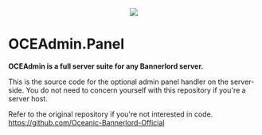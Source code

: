 <p align="center">
  <img src="https://i.gyazo.com/b3636d006d6c9867060dcd8a0199c8dd.png">
</p>

# OCEAdmin.Panel

**OCEAdmin is a full server suite for any Bannerlord server.**

This is the source code for the optional admin panel handler on the server-side.
You do not need to concern yourself with this repository if you're a server host.

Refer to the original repository if you're not interested in code.
https://github.com/Oceanic-Bannerlord-Official
